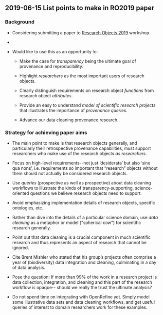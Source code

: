 ## 2019-06-15 List points to make in RO2019 paper

### Background
- Considering submitting a paper to [Research Objects 2019](https://researchobject.github.io/ro2019/) workshop.
- 
- Would like to use this as an opportunity to:
	
	- Make the case for *transparency* being the ultimate goal of provenance and reproducibility.
	
	- Highlight *researchers* as the most important users of research objects. 
	
	- Clearly distinguish requirements on research object *functions* from research object *attributes*.
	
	- Provide an easy to understand *model of scientific research projects* that illustrates the importance of *provenance queries*.
	
	- Advance our data cleaning provenance research.

### Strategy for achieving paper aims

- The main point to make is that research objects generally, and particularly their retrospective provenance capabilities, must support researchers who make use of the research objects *as researchers*.
  
- Focus on high-level requirements--not just ‘desiderata’ but also ‘sine qua nons’, i.e. requirements so important that “research” objects without them should not actually be considered research objects.

- Use *queries* (prospective as well as prospective) about data cleaning workflows to illustrate the kinds of transparency-supporting, science-oriented questions we believe research objects need to support.  

- Avoid emphasizing implementation details of research objects, specific ontologies, etc.  
  
- Rather than dive into the details of a particular science domain, use _data cleaning_ as a metaphor or model ("spherical cow") for scientific research generally.
  
- Point out that data cleaning is a crucial component in much scientific research and thus represents an aspect of research that cannot be ignored.

- Cite Brent Mishler who stated that his group’s projects often comprise a year of (biodiversity) data integration and cleaning, culminating in a day of data analysis.

- Pose the question:  If more than 99% of the work in a research project is data collection, integration, and cleaning and this part of the research workflow is opaque-- should we really the trust the ultimate analysis?  
  
- Do not spend time on integrating with OpenRefine yet. Simply model some illustrative data sets and data cleaning workflows, and get useful queries of interest to domain researchers work for these examples.
 
